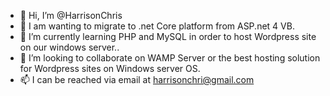 - 👋 Hi, I’m @HarrisonChris
- 👀 I am wanting to migrate to .net Core platform from ASP.net 4 VB.
- 🌱 I’m currently learning PHP and MySQL in order to host Wordpress site on our windows server..
- 💞️ I’m looking to collaborate on WAMP Server or the best hosting solution for Wordpress sites on Windows server OS.
- 📫 I can be reached via email at harrisonchri@gmail.com

<!---
HarrisonChris/HarrisonChris is a ✨ special ✨ repository because its `README.md` (this file) appears on your GitHub profile.
You can click the Preview link to take a look at your changes.
--->
